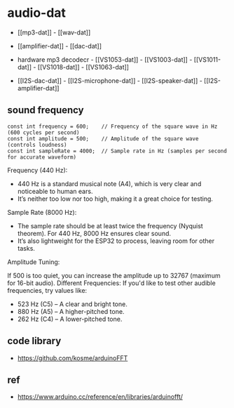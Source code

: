 
# audio-dat

- [[mp3-dat]] - [[wav-dat]]

- [[amplifier-dat]] - [[dac-dat]]

- hardware mp3 decodecr - [[VS1053-dat]] - [[VS1003-dat]] - [[VS1011-dat]] - [[VS1018-dat]] - [[VS1063-dat]]

- [[I2S-dac-dat]] - [[I2S-microphone-dat]] - [[I2S-speaker-dat]] - [[I2S-amplifier-dat]]



## sound frequency 

    const int frequency = 600;    // Frequency of the square wave in Hz (600 cycles per second)
    const int amplitude = 500;    // Amplitude of the square wave (controls loudness)
    const int sampleRate = 4000;  // Sample rate in Hz (samples per second for accurate waveform)

Frequency (440 Hz):

- 440 Hz is a standard musical note (A4), which is very clear and noticeable to human ears.
- It’s neither too low nor too high, making it a great choice for testing.

Sample Rate (8000 Hz):

- The sample rate should be at least twice the frequency (Nyquist theorem). For 440 Hz, 8000 Hz ensures clear sound.
- It’s also lightweight for the ESP32 to process, leaving room for other tasks.


Amplitude Tuning: 

If 500 is too quiet, you can increase the amplitude up to 32767 (maximum for 16-bit audio).
Different Frequencies: If you'd like to test other audible frequencies, try values like:

- 523 Hz (C5) – A clear and bright tone.
- 880 Hz (A5) – A higher-pitched tone.
- 262 Hz (C4) – A lower-pitched tone.




## code library 

- https://github.com/kosme/arduinoFFT


## ref 


- https://www.arduino.cc/reference/en/libraries/arduinofft/